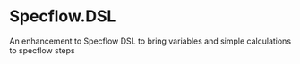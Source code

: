 # Specflow.DSL
An enhancement to Specflow DSL to bring variables and simple calculations to specflow steps
